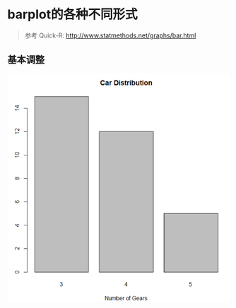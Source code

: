 # barplot的各种不同形式
> 参考 Quick-R: http://www.statmethods.net/graphs/bar.html

## 基本调整
![](barplot1.png)

